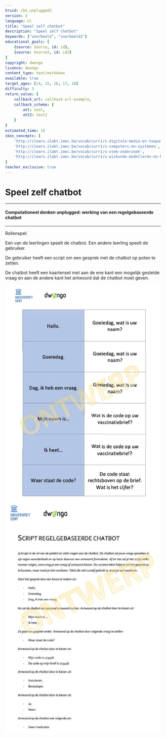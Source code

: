 ```yaml
---
hruid: cb5_unplugged2
version: 3
language: nl
title: "Speel zelf chatbot"
description: "Speel zelf chatbot"
keywords: ["voorbeeld", "voorbeeld2"]
educational_goals: [
    {source: Source, id: id}, 
    {source: Source2, id: id2}
]
copyright: dwengo
licence: dwengo
content_type: text/markdown
available: true
target_ages: [14, 15, 16, 17, 18]
difficulty: 3
return_value: {
    callback_url: callback-url-example,
    callback_schema: {
        att: test,
        att2: test2
    }
}
estimated_time: 15
skos_concepts: [
    'http://ilearn.ilabt.imec.be/vocab/curr1/s-digitale-media-en-toepassingen', 
    'http://ilearn.ilabt.imec.be/vocab/curr1/s-computers-en-systemen', 
    'http://ilearn.ilabt.imec.be/vocab/curr1/s-stem-onderzoek', 
    'http://ilearn.ilabt.imec.be/vocab/curr1/s-wiskunde-modelleren-en-heuristiek'
]
teacher_exclusive: true
---
```


# Speel zelf chatbot

---------------------------------
#### Computationeel denken unplugged: werking van een regelgebaseerde chatbot
---------------------------------

Rollenspel:

Een van de leerlingen speelt de chatbot. Een andere leerling speelt de gebruiker.

De gebruiker heeft een script om een gesprek met de chatbot op poten te zetten. 

De chatbot heeft een kaartenset met aan de ene kant een mogelijk gestelde vraag en aan de andere kant het antwoord dat de chatbot moet geven.

 [![kaartjes](embed/unpluggedkaartjes.png)](embed/unplugged_kaartjes_ontwerp.pdf)
 [![script](embed/unpluggedscript.png)](embed/unplugged_script_ontwerp.pdf)
